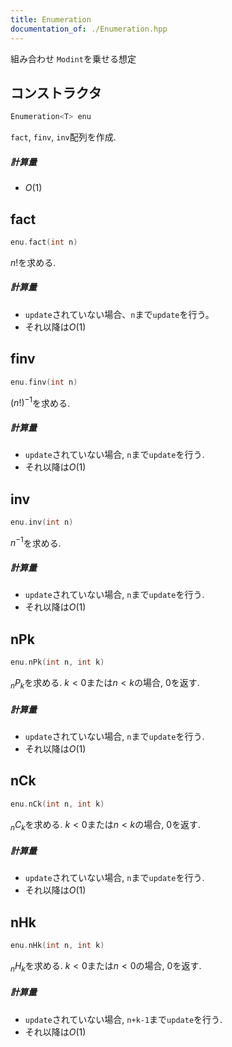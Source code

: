 ```yaml
---
title: Enumeration
documentation_of: ./Enumeration.hpp
---
```


組み合わせ `Modint`を乗せる想定

## コンストラクタ

```cpp
Enumeration<T> enu
```
`fact`, `finv`, `inv`配列を作成. 

##### 計算量

- $O(1)$

## fact

```cpp
enu.fact(int n)
```
$n!$を求める.

##### 計算量

- `update`されていない場合、`n`まで`update`を行う。
- それ以降は$O(1)$

## finv

```cpp
enu.finv(int n)
```
$(n!)^{-1}$を求める.

##### 計算量

- `update`されていない場合, `n`まで`update`を行う.
- それ以降は$O(1)$

## inv

```cpp
enu.inv(int n)
```
$n^{-1}$を求める.

##### 計算量

- `update`されていない場合, `n`まで`update`を行う.
- それ以降は$O(1)$

## nPk

```cpp
enu.nPk(int n, int k)
```
${}_nP_k$を求める. $k < 0$または$n < k$の場合, $0$を返す.

##### 計算量

- `update`されていない場合, `n`まで`update`を行う.
- それ以降は$O(1)$

## nCk

```cpp
enu.nCk(int n, int k)
```
${}_nC_k$を求める. $k < 0$または$n < k$の場合, $0$を返す.

##### 計算量

- `update`されていない場合, `n`まで`update`を行う.
- それ以降は$O(1)$

## nHk

```cpp
enu.nHk(int n, int k)
```
${}_nH_k$を求める. $k < 0$または$n < 0$の場合, $0$を返す.

##### 計算量

- `update`されていない場合, `n+k-1`まで`update`を行う.
- それ以降は$O(1)$